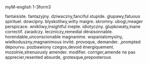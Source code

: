 myM-english 1-3form3




fantaisiste. fantazyjny. dziwaczny,fanciful 
stupide. glupawy,fatuous
spirituel. dowcipny. blyskotliwy,witty
maigre. skromny. ubogi,meager
perspicace. wnikliwy,insightful
inepte. idiotyczny. glupkowaty,inane
correctif. zaradczy. leczniczy,remedial
déraisonnable. horendable,unconscionable
magnanime. wspanialomyslny, wielkoduszny,magnanimous
invité. provoque, demander. ,prompted
dépourvu. pozbawiony czegos,devoid 
énergiquement. mozolnie,strenuously
amender. modifier. corriger,amende
ne pas apprecier,resented 
absurde, grotesque,preposterous